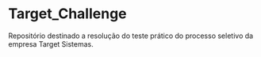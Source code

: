 # Target_Challenge
Repositório destinado a resolução do teste prático do processo seletivo da empresa Target Sistemas.
